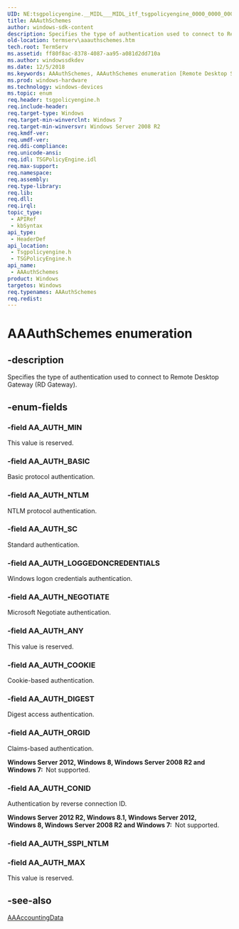 ```yaml
---
UID: NE:tsgpolicyengine.__MIDL___MIDL_itf_tsgpolicyengine_0000_0000_0001
title: AAAuthSchemes
author: windows-sdk-content
description: Specifies the type of authentication used to connect to Remote Desktop Gateway (RD Gateway).
old-location: termserv\aaauthschemes.htm
tech.root: TermServ
ms.assetid: ff80f8ac-8378-4087-aa95-a081d2dd710a
ms.author: windowssdkdev
ms.date: 12/5/2018
ms.keywords: AAAuthSchemes, AAAuthSchemes enumeration [Remote Desktop Services], AA_AUTH_ANY, AA_AUTH_BASIC, AA_AUTH_CONID, AA_AUTH_COOKIE, AA_AUTH_DIGEST, AA_AUTH_LOGGEDONCREDENTIALS, AA_AUTH_MAX, AA_AUTH_MIN, AA_AUTH_NEGOTIATE, AA_AUTH_NTLM, AA_AUTH_ORGID, AA_AUTH_SC, termserv.aaauthschemes, tsgpolicyengine/AAAuthSchemes, tsgpolicyengine/AA_AUTH_ANY, tsgpolicyengine/AA_AUTH_BASIC, tsgpolicyengine/AA_AUTH_CONID, tsgpolicyengine/AA_AUTH_COOKIE, tsgpolicyengine/AA_AUTH_DIGEST, tsgpolicyengine/AA_AUTH_LOGGEDONCREDENTIALS, tsgpolicyengine/AA_AUTH_MAX, tsgpolicyengine/AA_AUTH_MIN, tsgpolicyengine/AA_AUTH_NEGOTIATE, tsgpolicyengine/AA_AUTH_NTLM, tsgpolicyengine/AA_AUTH_ORGID, tsgpolicyengine/AA_AUTH_SC
ms.prod: windows-hardware
ms.technology: windows-devices
ms.topic: enum
req.header: tsgpolicyengine.h
req.include-header: 
req.target-type: Windows
req.target-min-winverclnt: Windows 7
req.target-min-winversvr: Windows Server 2008 R2
req.kmdf-ver: 
req.umdf-ver: 
req.ddi-compliance: 
req.unicode-ansi: 
req.idl: TSGPolicyEngine.idl
req.max-support: 
req.namespace: 
req.assembly: 
req.type-library: 
req.lib: 
req.dll: 
req.irql: 
topic_type:
 - APIRef
 - kbSyntax
api_type:
 - HeaderDef
api_location:
 - Tsgpolicyengine.h
 - TSGPolicyEngine.h
api_name:
 - AAAuthSchemes
product: Windows
targetos: Windows
req.typenames: AAAuthSchemes
req.redist: 
---
```


# AAAuthSchemes enumeration


## -description


Specifies the type of authentication used to connect to Remote Desktop Gateway (RD Gateway).


## -enum-fields




### -field AA_AUTH_MIN

This value is reserved.


### -field AA_AUTH_BASIC

Basic protocol authentication.


### -field AA_AUTH_NTLM

NTLM protocol authentication.


### -field AA_AUTH_SC

Standard authentication.


### -field AA_AUTH_LOGGEDONCREDENTIALS

Windows logon credentials authentication.


### -field AA_AUTH_NEGOTIATE

Microsoft Negotiate authentication.


### -field AA_AUTH_ANY

This value is reserved.


### -field AA_AUTH_COOKIE

Cookie-based authentication.


### -field AA_AUTH_DIGEST

Digest access authentication.


### -field AA_AUTH_ORGID

Claims-based authentication.

<b>Windows Server 2012, Windows 8, Windows Server 2008 R2 and Windows 7:  </b>Not supported.


### -field AA_AUTH_CONID

Authentication by reverse connection ID.

<b>Windows Server 2012 R2, Windows 8.1, Windows Server 2012, Windows 8, Windows Server 2008 R2 and Windows 7:  </b>Not supported.


### -field AA_AUTH_SSPI_NTLM


### -field AA_AUTH_MAX

This value is reserved.


## -see-also




<a href="https://msdn.microsoft.com/1c79f910-8dd9-47dc-80d1-f6252f0a43dd">AAAccountingData</a>
 

 

